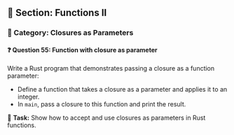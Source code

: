 ## 📘 Section: Functions II  
### 🔹 Category: Closures as Parameters  
#### ❓ Question 55: Function with closure as parameter

Write a Rust program that demonstrates passing a closure as a function parameter:

- Define a function that takes a closure as a parameter and applies it to an integer.
- In `main`, pass a closure to this function and print the result.

🔧 **Task:** Show how to accept and use closures as parameters in Rust functions.
